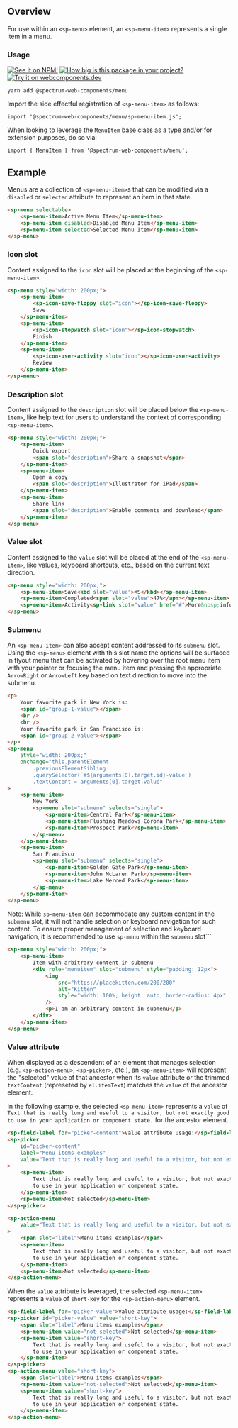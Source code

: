 ## Overview

For use within an `<sp-menu>` element, an `<sp-menu-item>` represents a single item in a menu.

### Usage

[![See it on NPM!](https://img.shields.io/npm/v/@spectrum-web-components/menu?style=for-the-badge)](https://www.npmjs.com/package/@spectrum-web-components/menu)
[![How big is this package in your project?](https://img.shields.io/bundlephobia/minzip/@spectrum-web-components/menu?style=for-the-badge)](https://bundlephobia.com/result?p=@spectrum-web-components/menu)
[![Try it on webcomponents.dev](https://img.shields.io/badge/Try%20it%20on-webcomponents.dev-green?style=for-the-badge)](https://webcomponents.dev/edit/collection/fO75441E1Q5ZlI0e9pgq/FikFeTXNsYhxAVmCz2f4/src/index.ts)

```
yarn add @spectrum-web-components/menu
```

Import the side effectful registration of `<sp-menu-item>` as follows:

```
import '@spectrum-web-components/menu/sp-menu-item.js';
```

When looking to leverage the `MenuItem` base class as a type and/or for extension purposes, do so via:

```
import { MenuItem } from '@spectrum-web-components/menu';
```

## Example

Menus are a collection of `<sp-menu-item>`s that can be modified via a `disabled` or `selected` attribute to represent an item in that state.

```html
<sp-menu selectable>
    <sp-menu-item>Active Menu Item</sp-menu-item>
    <sp-menu-item disabled>Disabled Menu Item</sp-menu-item>
    <sp-menu-item selected>Selected Menu Item</sp-menu-item>
</sp-menu>
```

### Icon slot

Content assigned to the `icon` slot will be placed at the beginning of the `<sp-menu-item>`.

```html
<sp-menu style="width: 200px;">
    <sp-menu-item>
        <sp-icon-save-floppy slot="icon"></sp-icon-save-floppy>
        Save
    </sp-menu-item>
    <sp-menu-item>
        <sp-icon-stopwatch slot="icon"></sp-icon-stopwatch>
        Finish
    </sp-menu-item>
    <sp-menu-item>
        <sp-icon-user-activity slot="icon"></sp-icon-user-activity>
        Review
    </sp-menu-item>
</sp-menu>
```

### Description slot

Content assigned to the `description` slot will be placed below the `<sp-menu-item>`, like help text for users to understand the context of corresponding `<sp-menu-item>`.

```html
<sp-menu style="width: 200px;">
    <sp-menu-item>
        Quick export
        <span slot="description">Share a snapshot</span>
    </sp-menu-item>
    <sp-menu-item>
        Open a copy
        <span slot="description">Illustrator for iPad</span>
    </sp-menu-item>
    <sp-menu-item>
        Share link
        <span slot="description">Enable comments and download</span>
    </sp-menu-item>
</sp-menu>
```

### Value slot

Content assigned to the `value` slot will be placed at the end of the `<sp-menu-item>`, like values, keyboard shortcuts, etc., based on the current text direction.

```html
<sp-menu style="width: 200px;">
    <sp-menu-item>Save<kbd slot="value">⌘S</kbd></sp-menu-item>
    <sp-menu-item>Completed<span slot="value">47%</apn></sp-menu-item>
    <sp-menu-item>Activity<sp-link slot="value" href="#">More&nbsp;info</sp-link></sp-menu-item>
</sp-menu>
```

### Submenu

An `<sp-menu-item>` can also accept content addressed to its `submenu` slot. Using the `<sp-menu>` element with this slot name the options will be surfaced in flyout menu that can be activated by hovering over the root menu item with your pointer or focusing the menu item and pressing the appropriate `ArrowRight` or `ArrowLeft` key based on text direction to move into the submenu.

```html
<p>
    Your favorite park in New York is:
    <span id="group-1-value"></span>
    <br />
    <br />
    Your favorite park in San Francisco is:
    <span id="group-2-value"></span>
</p>
<sp-menu
    style="width: 200px;"
    onchange="this.parentElement
        .previousElementSibling
        .querySelector(`#${arguments[0].target.id}-value`)
        .textContent = arguments[0].target.value"
>
    <sp-menu-item>
        New York
        <sp-menu slot="submenu" selects="single">
            <sp-menu-item>Central Park</sp-menu-item>
            <sp-menu-item>Flushing Meadows Corona Park</sp-menu-item>
            <sp-menu-item>Prospect Park</sp-menu-item>
        </sp-menu>
    </sp-menu-item>
    <sp-menu-item>
        San Francisco
        <sp-menu slot="submenu" selects="single">
            <sp-menu-item>Golden Gate Park</sp-menu-item>
            <sp-menu-item>John McLaren Park</sp-menu-item>
            <sp-menu-item>Lake Merced Park</sp-menu-item>
        </sp-menu>
    </sp-menu-item>
</sp-menu>
```

Note: While `sp-menu-item` can accommodate any custom content in the `submenu` slot, it will not handle selection or keyboard navigation for such content. To ensure proper management of selection and keyboard navigation, it is recommended to use `sp-menu` within the `submenu` slot```

```html
<sp-menu style="width: 200px;">
    <sp-menu-item>
        Item with arbitrary content in submenu
        <div role="menuitem" slot="submenu" style="padding: 12px">
            <img
                src="https://placekitten.com/200/200"
                alt="Kitten"
                style="width: 100%; height: auto; border-radius: 4px"
            />
            <p>I am an arbitrary content in submenu</p>
        </div>
    </sp-menu-item>
</sp-menu>
```

### Value attribute

When displayed as a descendent of an element that manages selection (e.g. `<sp-action-menu>`, `<sp-picker>`, etc.), an `<sp-menu-item>` will represent the "selected" value of that ancestor when its `value` attribute or the trimmed `textContent` (represeted by `el.itemText`) matches the `value` of the ancestor element.

In the following example, the selected `<sp-menu-item>` represents a `value` of `Text that is really long and useful to a visitor, but not exactly good to use in your application or component state.` for the ancestor element.

```html
<sp-field-label for="picker-content">Value attribute usage:</sp-field-label>
<sp-picker
    id="picker-content"
    label="Menu items examples"
    value="Text that is really long and useful to a visitor, but not exactly good to use in your application or component state."
>
    <sp-menu-item>
        Text that is really long and useful to a visitor, but not exactly good
        to use in your application or component state.
    </sp-menu-item>
    <sp-menu-item>Not selected</sp-menu-item>
</sp-picker>

<sp-action-menu
    value="Text that is really long and useful to a visitor, but not exactly good to use in your application or component state."
>
    <span slot="label">Menu items examples</span>
    <sp-menu-item>
        Text that is really long and useful to a visitor, but not exactly good
        to use in your application or component state.
    </sp-menu-item>
    <sp-menu-item>Not selected</sp-menu-item>
</sp-action-menu>
```

When the `value` attribute is leveraged, the selected `<sp-menu-item>` represents a `value` of `short-key` for the `<sp-action-menu>` element.

```html
<sp-field-label for="picker-value">Value attribute usage:</sp-field-label>
<sp-picker id="picker-value" value="short-key">
    <span slot="label">Menu items examples</span>
    <sp-menu-item value="not-selected">Not selected</sp-menu-item>
    <sp-menu-item value="short-key">
        Text that is really long and useful to a visitor, but not exactly good
        to use in your application or component state.
    </sp-menu-item>
</sp-picker>
<sp-action-menu value="short-key">
    <span slot="label">Menu items examples</span>
    <sp-menu-item value="not-selected">Not selected</sp-menu-item>
    <sp-menu-item value="short-key">
        Text that is really long and useful to a visitor, but not exactly good
        to use in your application or component state.
    </sp-menu-item>
</sp-action-menu>
```
